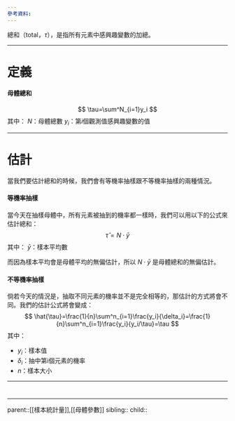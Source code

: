 ```yaml
---
參考資料:
---
```

總和（total，$\tau$），是指所有元素中感興趣變數的加總。
- - -
# 定義
#### 母體總和
$$
\tau=\sum^N_{i=1}y_i
$$
其中：
$N$：母體總數
$y_i$：第$i$個觀測值感興趣變數的值
- - -
# 估計
當我們要估計總和的時候，我們會有等機率抽樣跟不等機率抽樣的兩種情況。
#### 等機率抽樣
當今天在抽樣母體中，所有元素被抽到的機率都一樣時，我們可以用以下的公式來估計總和：
$$
\hat{\tau}=N\cdot\bar{y}
$$
其中：
$\bar{y}$：樣本平均數

而因為樣本平均會是母體平均的無偏估計，所以 $N\cdot\bar{y}$ 是母體總和的無偏估計。
#### 不等機率抽樣
倘若今天的情況是，抽取不同元素的機率並不是完全相等的，那估計的方式將會不同。我們的估計公式將會變成：
$$
\hat{\tau}=\frac{1}{n}\sum^n_{i=1}\frac{y_i}{\delta_i}=\frac{1}{n}\sum^n_{i=1}\frac{y_i}{y_i/\tau}=\tau
$$
其中：
- $y_i$：樣本值
- $\delta_i$：抽中第i個元素的機率
- $n$：樣本大小

- - -
# 
- - -
parent::[[樣本統計量]],[[母體參數]]
sibling::
child::